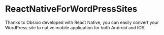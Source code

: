 # ReactNativeForWordPressSites
 Thanks to Obsioo developed with React Native, you can easily convert your WordPress site to native mobile application for both Android and IOS.
